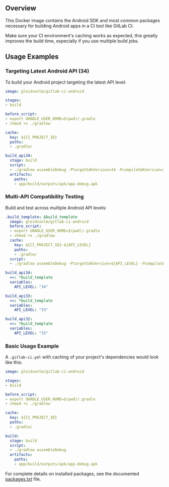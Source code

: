 ## Overview

This Docker image contains the Android SDK and most common packages necessary for building Android apps in a CI tool like GitLab CI.

Make sure your CI environment's caching works as expected, this greatly improves the build time, especially if you use multiple build jobs.

## Usage Examples

### Targeting Latest Android API (34)

To build your Android project targeting the latest API level:

```yaml
image: gleidsonlm/gitlab-ci-android

stages:
- build

before_script:
- export GRADLE_USER_HOME=$(pwd)/.gradle
- chmod +x ./gradlew

cache:
  key: ${CI_PROJECT_ID}
  paths:
  - .gradle/

build_api34:
  stage: build
  script:
  - ./gradlew assembleDebug -PtargetSdkVersion=34 -PcompileSdkVersion=34
  artifacts:
    paths:
    - app/build/outputs/apk/app-debug.apk
```

### Multi-API Compatibility Testing

Build and test across multiple Android API levels:

```yaml
.build_template: &build_template
  image: gleidsonlm/gitlab-ci-android
  before_script:
  - export GRADLE_USER_HOME=$(pwd)/.gradle
  - chmod +x ./gradlew
  cache:
    key: ${CI_PROJECT_ID}-${API_LEVEL}
    paths:
    - .gradle/
  script:
  - ./gradlew assembleDebug -PtargetSdkVersion=${API_LEVEL} -PcompileSdkVersion=${API_LEVEL}

build_api34:
  <<: *build_template
  variables:
    API_LEVEL: "34"

build_api33:
  <<: *build_template  
  variables:
    API_LEVEL: "33"

build_api32:
  <<: *build_template
  variables:
    API_LEVEL: "32"
```

### Basic Usage Example

A `.gitlab-ci.yml` with caching of your project's dependencies would look like this:

```yaml
image: gleidsonlm/gitlab-ci-android

stages:
- build

before_script:
- export GRADLE_USER_HOME=$(pwd)/.gradle
- chmod +x ./gradlew

cache:
  key: ${CI_PROJECT_ID}
  paths:
  - .gradle/

build:
  stage: build
  script:
  - ./gradlew assembleDebug
  artifacts:
    paths:
    - app/build/outputs/apk/app-debug.apk
```

For complete details on installed packages, see the documented [packages.txt](packages.txt) file.
